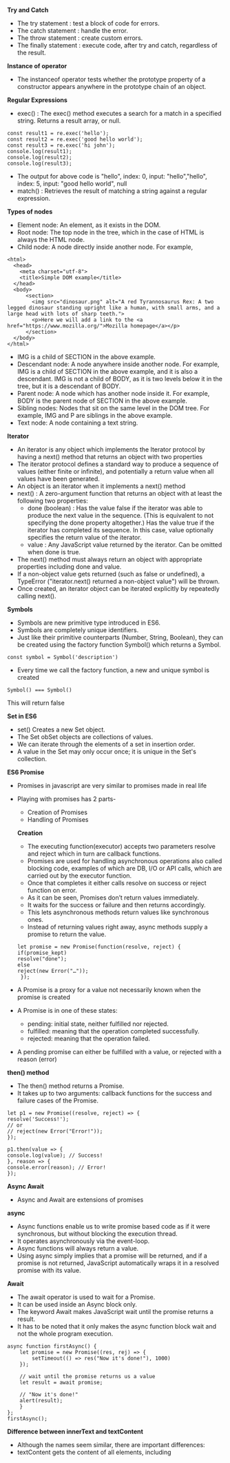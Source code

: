 **Try and Catch**

* The try statement : test a block of code for errors.
* The catch statement : handle the error.
* The throw statement : create custom errors.
* The finally statement : execute code, after try and catch, regardless of the result.

**Instance of operator**

* The instanceof operator tests whether the prototype property of a constructor appears anywhere in the prototype chain of an object.

**Regular Expressions**

* exec() : The exec() method executes a search for a match in a specified string. Returns a result array, or null.
```
const result1 = re.exec('hello');
const result2 = re.exec('good hello world');
const result3 = re.exec('hi john');
console.log(result1);
console.log(result2);
console.log(result3);
```
* The output for above code is "hello", index: 0, input: "hello","hello", index: 5, input: "good hello world", null
*  match() : Retrieves the result of matching a string against a regular expression.



**Types of nodes**

* Element node: An element, as it exists in the DOM.
* Root node: The top node in the tree, which in the case of HTML is always the HTML node.
* Child node: A node directly inside another node. For example,
```
<html>
  <head>
    <meta charset="utf-8">
    <title>Simple DOM example</title>
  </head>
  <body>
      <section>
        <img src="dinosaur.png" alt="A red Tyrannosaurus Rex: A two legged dinosaur standing upright like a human, with small arms, and a large head with lots of sharp teeth.">
        <p>Here we will add a link to the <a href="https://www.mozilla.org/">Mozilla homepage</a></p>
      </section>
  </body>
</html>
```

* IMG is a child of SECTION in the above example.
* Descendant node: A node anywhere inside another node. For example, IMG is a child of SECTION in the above example, and it is also a descendant. IMG is not a child of BODY, as it   is two levels below it in the tree, but it is a descendant of BODY.
* Parent node: A node which has another node inside it. For example, BODY is the parent node of SECTION in the above example.
* Sibling nodes: Nodes that sit on the same level in the DOM tree. For example, IMG and P are siblings in the above example.
* Text node: A node containing a text string.

**Iterator**

* An iterator is any object which implements the Iterator protocol by having a next() method that returns an object with two properties
* The iterator protocol defines a standard way to produce a sequence of values (either finite or infinite), and potentially a return value when all values have been generated.
* An object is an iterator when it implements a next() method 
* next() : A zero-argument function that returns an object with at least the following two properties:
  * done (boolean) : Has the value false if the iterator was able to produce the next value in the sequence. (This is equivalent to not specifying the done property altogether.)
    Has the value true if the iterator has completed its sequence. In this case, value optionally specifies the return value of the iterator.
  * value : Any JavaScript value returned by the iterator. Can be omitted when done is true.
* The next() method must always return an object with appropriate properties including done and value. 
* If a non-object value gets returned (such as false or undefined), a TypeError ("iterator.next() returned a non-object value") will be thrown.
* Once created, an iterator object can be iterated explicitly by repeatedly calling next().

**Symbols**

* Symbols are new primitive type introduced in ES6.
* Symbols are completely unique identifiers. 
* Just like their primitive counterparts (Number, String, Boolean), they can be created using the factory function Symbol() which returns a Symbol.
```
const symbol = Symbol('description')
```
* Every time we call the factory function, a new and unique symbol is created
```
Symbol() === Symbol()
```
   This will return false
  
  
  **Set in ES6**
   
   * set() Creates a new Set object.
   * The Set obSet objects are collections of values. 
   * We can iterate through the elements of a set in insertion order. 
   * A value in the Set may only occur once; it is unique in the Set's collection. 
   
   **ES6 Promise**
  
  * Promises in javascript are very similar to promises made in real life
   * Playing with promises has 2 parts-
      * Creation of Promises
      * Handling of Promises
      
      **Creation**
      
      * The executing function(executor) accepts two parameters resolve and reject which in turn are callback functions.
      * Promises are used for handling asynchronous operations also called blocking code, examples of which are DB, I/O or API calls, which are carried out by the executor               function. 
      * Once that completes it either calls resolve on success or reject function on error.
      * As it can be seen, Promises don’t return values immediately.
      * It waits for the success or failure and then returns accordingly. 
      * This lets asynchronous methods return values like synchronous ones. 
      * Instead of returning values right away, async methods supply a promise to return the value.
      
      ```
      let promise = new Promise(function(resolve, reject) {
      if(promise_kept)
      resolve("done");
      else
      reject(new Error("…"));
       });
       ```
     
   * A Promise is a proxy for a value not necessarily known when the promise is created
   * A Promise is in one of these states:
       * pending: initial state, neither fulfilled nor rejected.
       * fulfilled: meaning that the operation completed successfully.
       * rejected: meaning that the operation failed.
   * A pending promise can either be fulfilled with a value, or rejected with a reason (error)
   
   **then() method**
  
  * The then() method returns a Promise. 
   * It takes up to two arguments: callback functions for the success and failure cases of the Promise.
   ```
   let p1 = new Promise((resolve, reject) => {
  resolve('Success!');
  // or
  // reject(new Error("Error!"));
});

p1.then(value => {
  console.log(value); // Success!
}, reason => {
  console.error(reason); // Error!
});
```


**Async Await**

* Async and Await are extensions of promises

**async**

* Async functions enable us to write promise based code as if it were synchronous, but without blocking the execution thread.
* It operates asynchronously via the event-loop. 
* Async functions will always return a value.
* Using async simply implies that a promise will be returned, and if a promise is not returned, JavaScript automatically wraps it in a resolved promise with its value.

**Await**

* The await operator is used to wait for a Promise. 
* It can be used inside an Async block only. 
* The keyword Await makes JavaScript wait until the promise returns a result. 
* It has to be noted that it only makes the async function block wait and not the whole program execution.
```
async function firstAsync() {
    let promise = new Promise((res, rej) => {
        setTimeout(() => res("Now it's done!"), 1000)
    });

    // wait until the promise returns us a value
    let result = await promise; 
  
    // "Now it's done!"
    alert(result); 
    }
};
firstAsync();
```
**Difference between innerText and textContent**
* Although the names seem similar, there are important differences:
* textContent gets the content of all elements, including <script> and <style> elements.  
* In contrast, innerText only shows “human-readable” elements.
* textContent returns every element in the node. In contrast, innerText is aware of styling and won’t return the text of “hidden” elements.

**Difference between map() and forEach**

* The map() method creates a new array populated with the results of calling a provided function on every element in the calling array.
* The forEach() method executes a provided function once for each array element.
* forEach() does not mutate the array on which it is called

**sort()**

* The sort() method sorts the elements of an array in place and returns the sorted array. 
* The default sort order is ascending, built upon converting the elements into strings, then comparing their sequences of UTF-16 code units values.
```
const months = ['March', 'Jan', 'Feb', 'Dec'];
months.sort();
console.log(months);
// expected output: Array ["Dec", "Feb", "Jan", "March"]

const array1 = [1, 30, 4, 21, 100000];
array1.sort();
console.log(array1);
// expected output: Array [1, 100000, 21, 30, 4]
```

**filter()**

* The filter() method creates a new array with all elements that pass the test implemented by the provided function.
```const words = ['spray', 'limit', 'elite', 'exuberant', 'destruction', 'present'];

const result = words.filter(word => word.length > 6);

console.log(result);
// expected output: Array ["exuberant", "destruction", "present"]
```

**reduce()**

* The reduce() method executes a reducer function (that you provide) on each element of the array, resulting in single output value.
```
const array1 = [1, 2, 3, 4];
const reducer = (accumulator, currentValue) => accumulator + currentValue;

// 1 + 2 + 3 + 4
console.log(array1.reduce(reducer));
// expected output: 10

// 5 + 1 + 2 + 3 + 4
console.log(array1.reduce(reducer, 5));
// expected output: 15

```

**Rest and Spread operators**

* Rest Parameter is collecting all remaining elements into an array .
```
let myName = ["Marina" , "Magdy" , "Shafiq"] ;
const [firstName , ...familyName] = myName ;
console.log(firstName); // Marina ;
console.log(familyName); // [ "Magdy" , "Shafiq"] ;
```

* Spread Operator is unpacking collected elements such as arrays into single elements .
```
let myName = ["Marina" , "Magdy" , "Shafiq"];
var newArr = [...myName ,"FrontEnd" , 24];
console.log(newArr) ; // ["Marina" , "Magdy" , "Shafiq" , "FrontEnd" , 24 ] ;
```



  
  


